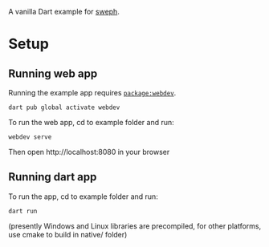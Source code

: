 A vanilla Dart example for [sweph](https://pub.dev/packages/sweph).

# Setup

## Running web app

Running the example app requires [`package:webdev`](https://dart.dev/tools/webdev).
```
dart pub global activate webdev
```

To run the web app, cd to example folder and run:
```
webdev serve
```
Then open http://localhost:8080 in your browser

## Running dart app

To run the app, cd to example folder and run:
```
dart run
```
(presently Windows and Linux libraries are precompiled, for other platforms, use cmake to build in native/ folder)

